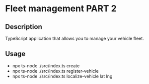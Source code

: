 # Fleet management PART 2

## Description

TypeScript application that allows you to manage your vehicle fleet.

## Usage

- npx ts-node ./src/index.ts create <userId>
- npx ts-node ./src/index.ts register-vehicle <fleetId> <vehiclePlateNumber>
- npx ts-node ./src/index.ts localize-vehicle <fleetId> <vehiclePlateNumber> lat lng
